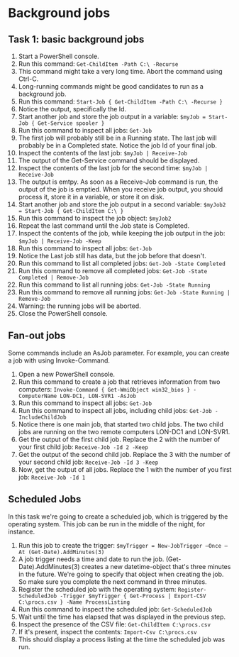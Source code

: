 # Background jobs

## Task 1: basic background jobs
1. Start a PowerShell console.
1. Run this command: ```Get-ChildItem -Path C:\ -Recurse```
1. This command might take a very long time. Abort the command using Ctrl-C.
1. Long-running commands might be good candidates to run as a background job.
1. Run this command: ```Start-Job { Get-ChildItem -Path C:\ -Recurse }```
1. Notice the output, specifically the Id.
1. Start another job and store the job output in a variable: ```$myJob = Start-Job { Get-Service spooler }```
1. Run this command to inspect all jobs: ```Get-Job```
1. The first job will probably still be in a Running state. The last job will probably be in a Completed state. Notice the job Id of your final job.
1. Inspect the contents of the last job: ```$myJob | Receive-Job```
1. The output of the Get-Service command should be displayed.
1. Inspect the contents of the last job for the second time: ```$myJob | Receive-Job```
1. The output is emtpy. As soon as a Receive-Job command is run, the output of the job is emptied. When you receive job output, you should process it, store it in a variable, or store it on disk.
1. Start another job and store the job output in a second variable: ```$myJob2 = Start-Job { Get-ChildItem C:\ }```
1. Run this command to inspect the job object: ```$myJob2```
1. Repeat the last command until the Job state is Completed.
1. Inspect the contents of the job, while keeping the job output in the job: ```$myJob | Receive-Job -Keep```
1. Run this command to inspect all jobs: ```Get-Job```
1. Notice the Last job still has data, but the job before that doesn't. 
1. Run this command to list all completed jobs: ```Get-Job -State Completed```
1. Run this command to remove all completed jobs: ```Get-Job -State Completed | Remove-Job```
1. Run this command to list all running jobs: ```Get-Job -State Running```
1. Run this command to remove all running jobs: ```Get-Job -State Running | Remove-Job```
1. Warning: the running jobs will be aborted.
1. Close the PowerShell console.


## Fan-out jobs
Some commands include an AsJob parameter. For example, you can create a job with using Invoke-Command. 
1. Open a new PowerShell console.
1. Run this command to create a job that retrieves information from two computers: ```Invoke-Command { Get-WmiObject win32_bios } -ComputerName LON-DC1, LON-SVR1 -AsJob```
1. Run this command to inspect all jobs: ```Get-Job```
1. Run this command to inspect all jobs, including child jobs: ```Get-Job -IncludeChildJob```
1. Notice there is one main job, that started two child jobs. The two child jobs are running on the two remote computers LON-DC1 and LON-SVR1.
1. Get the output of the first child job. Replace the 2 with the number of your first child job: ```Receive-Job -Id 2 -Keep```
1. Get the output of the second child job. Replace the 3 with the number of your second child job: ```Receive-Job -Id 3 -Keep```
1. Now, get the output of all jobs. Replace the 1 with the number of you first job: ```Receive-Job -Id 1```


## Scheduled Jobs
In this task we're going to create a scheduled job, which is triggered by the operating system. This job can be run in the middle of the night, for instance.
1. Run this job to create the trigger: ```$myTrigger = New-JobTrigger –Once –At (Get-Date).AddMinutes(3)```
1. A job trigger needs a time and date to run the job. (Get-Date).AddMinutes(3) creates a new datetime-object that's three minutes in the future. We're going to specify that object when creating the job. So make sure you complete the next command in three minutes.
1. Register the scheduled job with the operating system: ```Register-ScheduledJob -Trigger $myTrigger { Get-Process | Export-CSV C:\procs.csv } -Name ProcessListing```
1. Run this command to inspect the scheduled job: ```Get-ScheduledJob```
1. Wait until the time has elapsed that was displayed in the previous step.
1. Inspect the presence of the CSV file: ```Get-ChildItem C:\procs.csv```
1. If it's present, inspect the contents: ```Import-Csv C:\procs.csv```
1. This should display a process listing at the time the scheduled job was run.

